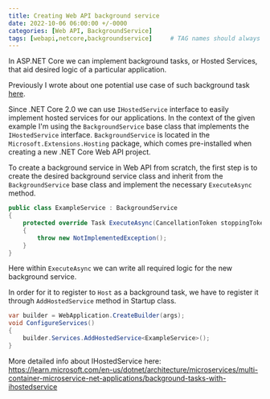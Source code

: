 ```yaml
---
title: Creating Web API background service
date: 2022-10-06 06:00:00 +/-0000
categories: [Web API, BackgroundService]
tags: [webapi,netcore,backgroundservice]     # TAG names should always be lowercase
---
```


In ASP.NET Core we can implement background tasks, or Hosted Services, that aid desired logic of a particular application.
 
Previously I wrote about one potential use case of such background task [here]({{site.baseurl}}/posts/web-api-servicebus/).
 
Since .NET Core 2.0 we can use ``IHostedService`` interface to easily implement hosted services for our applications. In the context of the given example I'm using the ``BackgroundService`` base class that implements the ``IHostedService`` interface. ``BackgroundService`` is located in the ``Microsoft.Extensions.Hosting`` package, which comes pre-installed when creating a new .NET Core Web API project.
 
To create a background service in Web API from scratch, the first step is to create the desired background service class and inherit from the ``BackgroundService`` base class and implement the necessary ``ExecuteAsync`` method.

```csharp
public class ExampleService : BackgroundService
{
    protected override Task ExecuteAsync(CancellationToken stoppingToken)
    {
        throw new NotImplementedException();
    }
}
```

Here within ``ExecuteAsync`` we can write all required logic for the new background service.
 
In order for it to register to ``Host`` as a background task, we have to register it through ``AddHostedService`` method in Startup class.

```csharp
var builder = WebApplication.CreateBuilder(args);
void ConfigureServices()
{
    builder.Services.AddHostedService<ExampleService>();
}
```

More detailed info about IHostedService here: <https://learn.microsoft.com/en-us/dotnet/architecture/microservices/multi-container-microservice-net-applications/background-tasks-with-ihostedservice>